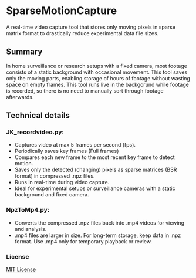# SparseMotionCapture

A real-time video capture tool that stores only moving pixels in sparse matrix format to drastically reduce experimental data file sizes.

## Summary
In home surveillance or research setups with a fixed camera, most footage consists of a static background with occasional movement. This tool saves only the moving parts, enabling storage of hours of footage without wasting space on empty frames. This tool runs live in the backgorund while footage is recorded, so there is no need to manually sort through footage afterwards.

## Technical details
### JK_recordvideo.py:
- Captures video at max 5 frames per second (fps).
- Periodically saves key frames (Full frames)
- Compares each new frame to the most recent key frame to detect motion.
- Saves only the detected (changing) pixels as sparse matrices (BSR format) in compressed .npz files.
- Runs in real-time during video capture.
- Ideal for experimental setups or surveillance cameras with a static background and fixed camera.

### NpzToMp4.py:
- Converts the compressed .npz files back into .mp4 videos for viewing and analysis.
- .mp4 files are larger in size. For long-term storage, keep data in .npz format. Use .mp4 only for temporary playback or review.

### License
[MIT License](LICENSE)
